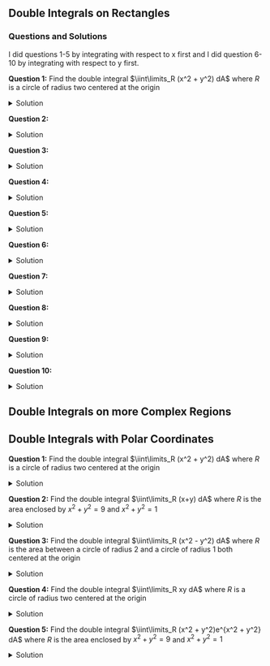 ## Double Integrals on Rectangles

### Questions and Solutions

I did questions 1-5 by integrating with respect to x first and I did question 6-10 by integrating with respect to y first. 


**Question 1:** Find the double integral $\iint\limits_R (x^2 + y^2) dA$ where $R$ is a circle of radius two centered at the origin
<details>
  <summary>Solution</summary>
  <img src="https://github.com/sackn/diffeq/blob/main/Images/doubleIntegral/image1.png" alt="Question 1">
</details>

**Question 2:**
<details>
  <summary>Solution</summary>
  <img src="https://github.com/sackn/diffeq/blob/main/Images/doubleIntegral/image4.png" alt="Question 2">
</details>

**Question 3:**
<details>
  <summary>Solution</summary>
  <img src="https://github.com/sackn/diffeq/blob/main/Images/doubleIntegral/image5.png" alt="Question 3">
</details>

**Question 4:**
<details>
  <summary>Solution</summary>
  <img src="https://github.com/sackn/diffeq/blob/main/Images/doubleIntegral/image6.png" alt="Question 4">
</details>

**Question 5:**
<details>
  <summary>Solution</summary>
  <img src="https://github.com/sackn/diffeq/blob/main/Images/doubleIntegral/image9.png" alt="Question 5">
</details>

**Question 6:**
<details>
  <summary>Solution</summary>
  <img src="https://github.com/sackn/diffeq/blob/main/Images/doubleIntegral/image7.png" alt="Question 6">
</details>

**Question 7:**
<details>
  <summary>Solution</summary>
  <img src="https://github.com/sackn/diffeq/blob/main/Images/doubleIntegral/image8.png" alt="Question 7">
</details>

**Question 8:**
<details>
  <summary>Solution</summary>
  <img src="https://github.com/sackn/diffeq/blob/main/Images/doubleIntegral/image11.png" alt="Question 8">
</details>

**Question 9:**
<details>
  <summary>Solution</summary>
  <img src="https://github.com/sackn/diffeq/blob/main/Images/doubleIntegral/image2.png" alt="Question 9">
</details>

**Question 10:**
<details>
  <summary>Solution</summary>
  <img src="https://github.com/sackn/diffeq/blob/main/Images/doubleIntegral/image10.png" alt="Question 10">
</details>




## Double Integrals on more Complex Regions


## Double Integrals with Polar Coordinates

**Question 1:** Find the double integral $\iint\limits_R (x^2 + y^2) dA$ where $R$ is a circle of radius two centered at the origin
<details>
  <summary>Solution</summary>
  <img src="https://github.com/sackn/diffeq/blob/main/Images/polarDouble/image4.png" alt="Question 1">
</details>

**Question 2:** Find the double integral $\iint\limits_R (x+y) dA$ where $R$ is the area enclosed by $x^2 + y^2 = 9$ and $x^2 + y^2 =1$
<details>
  <summary>Solution</summary>
  <img src="https://github.com/sackn/diffeq/blob/main/Images/polarDouble/image3.png" alt="Question 2">
</details>

**Question 3:** Find the double integral $\iint\limits_R (x^2 - y^2) dA$ where $R$ is the area between a circle of radius 2 and a circle of radius 1 both centered at the origin
<details>
  <summary>Solution</summary>
  <img src="https://github.com/sackn/diffeq/blob/main/Images/polarDouble/image2.png" alt="Question 3">
</details>

**Question 4:** Find the double integral $\iint\limits_R xy dA$ where $R$ is a circle of radius two centered at the origin
<details>
  <summary>Solution</summary>
  <img src="https://github.com/sackn/diffeq/blob/main/Images/polarDouble/image5.png" alt="Question 4">
</details>

**Question 5:** Find the double integral $\iint\limits_R (x^2 + y^2)e^{x^2 + y^2} dA$ where $R$ is the area enclosed by $x^2 + y^2 = 9$ and $x^2 + y^2 =1$
<details>
  <summary>Solution</summary>
  <img src="https://github.com/sackn/diffeq/blob/main/Images/polarDouble/image1.png" alt="Question 5">
</details>
